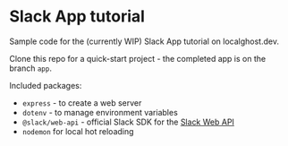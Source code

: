 # Slack App tutorial 

Sample code for the (currently WIP) Slack App tutorial on localghost.dev.

Clone this repo for a quick-start project - the completed app is on the branch `app`. 

Included packages:
* `express` - to create a web server
* `dotenv` - to manage environment variables
* `@slack/web-api` - official Slack SDK for the [Slack Web API](https://api.slack.com/web)
* `nodemon` for local hot reloading 
